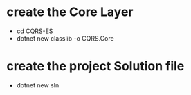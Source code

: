 # create the Core Layer
- cd CQRS-ES
- dotnet new classlib -o CQRS.Core

# create the project Solution file
- dotnet new sln
